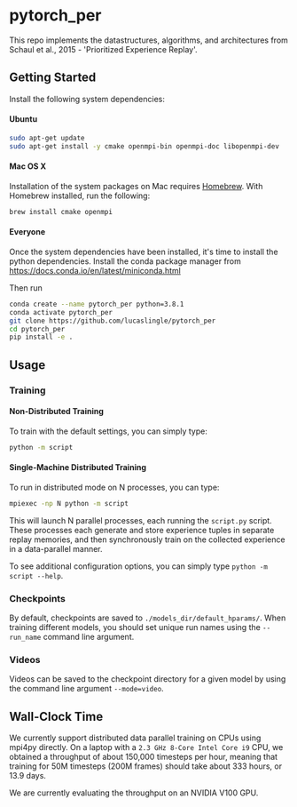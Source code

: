 # pytorch_per
This repo implements the datastructures, algorithms, and architectures from Schaul et al., 2015 - 'Prioritized Experience Replay'.

## Getting Started

Install the following system dependencies:
#### Ubuntu     
```bash
sudo apt-get update
sudo apt-get install -y cmake openmpi-bin openmpi-doc libopenmpi-dev
```

#### Mac OS X
Installation of the system packages on Mac requires [Homebrew](https://brew.sh). With Homebrew installed, run the following:
```bash
brew install cmake openmpi
```

#### Everyone
Once the system dependencies have been installed, it's time to install the python dependencies. 
Install the conda package manager from https://docs.conda.io/en/latest/miniconda.html

Then run
```bash
conda create --name pytorch_per python=3.8.1
conda activate pytorch_per
git clone https://github.com/lucaslingle/pytorch_per
cd pytorch_per
pip install -e .
```

## Usage

### Training

#### Non-Distributed Training
To train with the default settings, you can simply type:
```bash
python -m script
```

#### Single-Machine Distributed Training
To run in distributed mode on N processes, you can type:
```bash
mpiexec -np N python -m script
```
This will launch N parallel processes, each running the ```script.py``` script. These processes each generate and store experience tuples in separate replay memories, and then synchronously train on the collected experience in a data-parallel manner. 

To see additional configuration options, you can simply type ```python -m script --help```. 

### Checkpoints
By default, checkpoints are saved to ```./models_dir/default_hparams/```. 
When training different models, you should set unique run names using the 
```--run_name``` command line argument.

### Videos
Videos can be saved to the checkpoint directory for a given model by using the command line argument ```--mode=video```.

## Wall-Clock Time
We currently support distributed data parallel training on CPUs using mpi4py directly. On a laptop with a ```2.3 GHz 8-Core Intel Core i9``` CPU, we obtained a throughput of about 150,000 timesteps per hour, meaning that training for 50M timesteps (200M frames) should take about 333 hours, or 13.9 days.

We are currently evaluating the throughput on an NVIDIA V100 GPU. 
